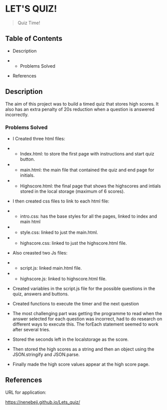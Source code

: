 # LET'S QUIZ!


> Quiz Time!

## Table of Contents

* Description

* * Problems Solved

* References


## Description
The aim of this project was to build a timed quiz that stores high scores. It also has an extra penalty of 20s reduction when a question is answered incorrectly.

### Problems Solved

* I Created three html files:
* * Index.html: to store the first page with instructions and start quiz button.
* * main.html: the main file that contained the quiz and end page for initials.
* * Highscore.html: the final page that shows the highscores and intials stored in the local storage (maximum of 6 scores).

* I then created css files to link to each html file:
* * intro.css: has the base styles for all the pages, linked to index and main html
* * style.css: linked to just the main.html.
* * highscore.css: linked to just the highscore.html file.

* Also creasted two Js files:
* * script.js: linked main.html file.
* * highscore.js: linked to highscore.html file.

* Created variables in the script.js file for the possible questions in the quiz, answers and buttons.

*  Created functions to execute the timer and the next question

*  The most challenging part was getting the programme to read when the answer selected for each question was incorrect, had to do research on different ways to execute this. The forEach statement seemed to work after several tries.

* Stored the seconds left in the localstorage as the score.

* Then stored the high scores as a string and then an object using the JSON.stringify and JSON.parse.

* Finally made the high score values appear at the high score page.

## References

URL for application:

https://nenebeji.github.io/Lets_quiz/





